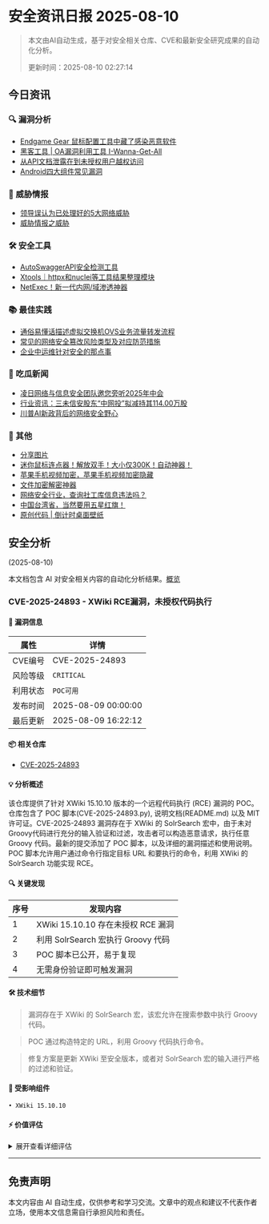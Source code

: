
# 安全资讯日报 2025-08-10

> 本文由AI自动生成，基于对安全相关仓库、CVE和最新安全研究成果的自动化分析。
> 
> 更新时间：2025-08-10 02:27:14

<!-- more -->

## 今日资讯

### 🔍 漏洞分析

* [Endgame Gear 鼠标配置工具中藏了感染恶意软件](https://mp.weixin.qq.com/s?__biz=Mzg3ODY0NTczMA==&mid=2247493310&idx=1&sn=dd552f91792734f38a3f4d7ca2c8bd85)
* [黑客工具 | OA漏洞利用工具 I-Wanna-Get-All](https://mp.weixin.qq.com/s?__biz=MzU2NDY2OTU4Nw==&mid=2247522694&idx=1&sn=dfd30fb430144c52e32e111e916389ab)
* [从API文档泄露在到未授权用户越权访问](https://mp.weixin.qq.com/s?__biz=Mzg4ODg4NDA2Mw==&mid=2247483905&idx=1&sn=66891f3afb9008bb39b376fb072cf44e)
* [Android四大组件常见漏洞](https://mp.weixin.qq.com/s?__biz=MzU2NDY2OTU4Nw==&mid=2247522715&idx=1&sn=ba7e78f560cf7ddac8c3159a556dd01e)

### 🎯 威胁情报

* [领导误认为已处理好的5大网络威胁](https://mp.weixin.qq.com/s?__biz=MzA5MzU5MzQzMA==&mid=2652117468&idx=1&sn=376f06afdf92e2141ec07ed986e7c105)
* [威胁情报之威胁](https://mp.weixin.qq.com/s?__biz=Mzg2NjY2MTI3Mg==&mid=2247501243&idx=1&sn=11085f6b3ed5558da44b9065681aafee)

### 🛠️ 安全工具

* [AutoSwaggerAPI安全检测工具](https://mp.weixin.qq.com/s?__biz=Mzk0MjY1ODE5Mg==&mid=2247486729&idx=1&sn=b947a96333f2c520d1572f88c6c4ecab)
* [Xtools｜httpx和nuclei等工具结果整理模块](https://mp.weixin.qq.com/s?__biz=Mzk3NTc2NDk2MQ==&mid=2247483874&idx=1&sn=6c3c1085dcaef703a8ffbe49a4708b1f)
* [NetExec！新一代内网/域渗透神器](https://mp.weixin.qq.com/s?__biz=Mzg2ODYxMzY3OQ==&mid=2247519643&idx=1&sn=f936fc6785b295a25d903339ac76886c)

### 📚 最佳实践

* [通俗易懂话描述虚拟交换机OVS业务流量转发流程](https://mp.weixin.qq.com/s?__biz=Mzg3NTUzOTg3NA==&mid=2247516069&idx=1&sn=13cb9a9da5b63452a8d78ba2bb80490e)
* [常见的网络安全篡改风险类型及对应防范措施](https://mp.weixin.qq.com/s?__biz=MzUzMDgwMjY1Mg==&mid=2247485771&idx=1&sn=7c0500d3d7d7a892939d3d061c063731)
* [企业中运维针对安全的那点事](https://mp.weixin.qq.com/s?__biz=MzkzNjQwOTc4MQ==&mid=2247490590&idx=1&sn=fd3dab07032a3679bcc2bcd8ddf77c69)

### 🍉 吃瓜新闻

* [凌日网络与信息安全团队邀您旁听2025年中会](https://mp.weixin.qq.com/s?__biz=MzkxNjcyMTc0NQ==&mid=2247484526&idx=1&sn=5e21914a6b3521ae422635a593ca29ff)
* [行业资讯：三未信安股东“中网投”拟减持其114.00万股](https://mp.weixin.qq.com/s?__biz=MzUzNjkxODE5MA==&mid=2247492879&idx=1&sn=85d81459cd43d308f3acf926f3906a29)
* [川普AI新政背后的网络安全野心](https://mp.weixin.qq.com/s?__biz=MzI1NjQxMzIzMw==&mid=2247497945&idx=1&sn=e1009abff7a31e6da8df643865dcc64d)

### 📌 其他

* [分享图片](https://mp.weixin.qq.com/s?__biz=MzI3Njc1MjcxMg==&mid=2247496078&idx=1&sn=5120cdf310535b823639d8eb28e1db06)
* [迷你鼠标连点器！解放双手！大小仅300K！自动神器！](https://mp.weixin.qq.com/s?__biz=Mzk0MzI2NzQ5MA==&mid=2247488054&idx=1&sn=61ddfa84773517e4d28505b21f88e81a)
* [苹果手机视频加密，苹果手机视频加密隐藏](https://mp.weixin.qq.com/s?__biz=MzU2MjU2MzI3MA==&mid=2247484772&idx=1&sn=96ff635f5f3b72c6a2e21531bfe1eb99)
* [文件加密解密神器](https://mp.weixin.qq.com/s?__biz=MzU2MjU2MzI3MA==&mid=2247484772&idx=2&sn=d2348ae015cb34bfe7bbcb4a9b5e0669)
* [网络安全行业，查询社工库信息违法吗？](https://mp.weixin.qq.com/s?__biz=MzUzNjkxODE5MA==&mid=2247492874&idx=1&sn=83e078eaaca99f5b648f1bcf941aae72)
* [中国台湾省，当然要用五星红旗！](https://mp.weixin.qq.com/s?__biz=Mzg3NzUyMTM0NA==&mid=2247488137&idx=1&sn=23684a7680ecff632a0113f1d46ecc88)
* [原创代码 | 倒计时桌面壁纸](https://mp.weixin.qq.com/s?__biz=MzU2NDY2OTU4Nw==&mid=2247522734&idx=1&sn=51ccc76a1307ba8de8728aa6479a1adf)

## 安全分析
(2025-08-10)

本文档包含 AI 对安全相关内容的自动化分析结果。[概览](https://blog.897010.xyz/c/today)


### CVE-2025-24893 - XWiki RCE漏洞，未授权代码执行

#### 📌 漏洞信息

| 属性 | 详情 |
|------|------|
| CVE编号 | CVE-2025-24893 |
| 风险等级 | `CRITICAL` |
| 利用状态 | `POC可用` |
| 发布时间 | 2025-08-09 00:00:00 |
| 最后更新 | 2025-08-09 16:22:12 |

#### 📦 相关仓库

- [CVE-2025-24893](https://github.com/D3Ext/CVE-2025-24893)

#### 💡 分析概述

该仓库提供了针对 XWiki 15.10.10 版本的一个远程代码执行 (RCE) 漏洞的 POC。 仓库包含了 POC 脚本(CVE-2025-24893.py), 说明文档(README.md) 以及 MIT 许可证。CVE-2025-24893 漏洞存在于 XWiki 的 SolrSearch 宏中，由于未对Groovy代码进行充分的输入验证和过滤，攻击者可以构造恶意请求，执行任意 Groovy 代码。最新的提交添加了 POC 脚本，以及详细的漏洞描述和使用说明。POC 脚本允许用户通过命令行指定目标 URL 和要执行的命令，利用 XWiki 的 SolrSearch 功能实现 RCE。

#### 🔍 关键发现

| 序号 | 发现内容 |
|------|----------|
| 1 | XWiki 15.10.10 存在未授权 RCE 漏洞 |
| 2 | 利用 SolrSearch 宏执行 Groovy 代码 |
| 3 | POC 脚本已公开，易于复现 |
| 4 | 无需身份验证即可触发漏洞 |

#### 🛠️ 技术细节

> 漏洞存在于 XWiki 的 SolrSearch 宏，该宏允许在搜索参数中执行 Groovy 代码。

> POC 通过构造特定的 URL，利用 Groovy 代码执行命令。

> 修复方案是更新 XWiki 至安全版本，或者对 SolrSearch 宏的输入进行严格的过滤和验证。


#### 🎯 受影响组件

```
• XWiki 15.10.10
```

#### ⚡ 价值评估

<details>
<summary>展开查看详细评估</summary>

该漏洞为 RCE 漏洞，并且提供了可用的 POC，可直接用于验证和复现，影响了广泛使用的 XWiki 平台。
</details>

---


## 免责声明
本文内容由 AI 自动生成，仅供参考和学习交流。文章中的观点和建议不代表作者立场，使用本文信息需自行承担风险和责任。
